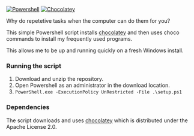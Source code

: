 [![Powershell](https://img.shields.io/badge/PowerShell-5391FE?style=flat-square&logo=PowerShell&logoColor=white)]()
[![Chocolatey](https://img.shields.io/badge/Chocolatey-80B5E3?style=flat-square&logo=Chocolatey&logoColor=white)]()

Why do repetetive tasks when the computer can do them for you?

This simple Powershell script installs [chocolatey](https://chocolatey.org/) and then uses choco commands to install my frequently used programs.  
  
This allows me to be up and running quickly on a fresh Windows install.  

### Running the script

1) Download and unzip the repository.
2) Open Powershell as an administrator in the download location.
3) `PowerShell.exe -ExecutionPolicy UnRestricted -File .\setup.ps1`

### Dependencies

The script downloads and uses [chocolatey](https://chocolatey.org/) which is distributed under the Apache License 2.0.  
